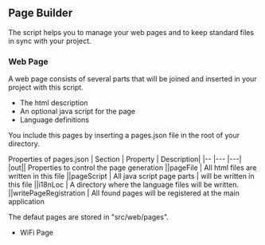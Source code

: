 ## Page Builder
The script helps you to manage your web pages and to keep standard files in sync with your project.

### Web Page
A web page consists of several parts that will be joined and inserted in your project with this script.

- The html description
- An optional java script for the page
- Language definitions

You include this pages by inserting a pages.json file in the root of your directory.

Properties of pages.json
| Section | Property | Description| 
|-- |--- |---|
|out|| Properties to control the page generation
||pageFile | All html files are written in this file
||pageScript | All java script page parts | will be written in this file
||i18nLoc | A directory where the language files will be written.
||writePageRegistration | All found pages will be registered at the main application 


The defaut pages are stored in "src/web/pages".
- WiFi Page

